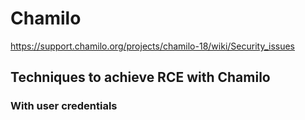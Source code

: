# Chamilo



https://support.chamilo.org/projects/chamilo-18/wiki/Security_issues

## Techniques to achieve RCE with Chamilo

### With user credentials
